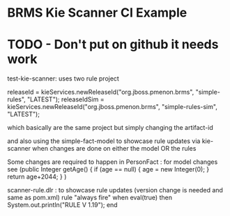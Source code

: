 # BRMS Kie Scanner CI Example

# TODO - Don't put on github it needs work

test-kie-scanner: uses two rule project

releaseId = kieServices.newReleaseId("org.jboss.pmenon.brms", "simple-rules", "LATEST");
releaseIdSim = kieServices.newReleaseId("org.jboss.pmenon.brms", "simple-rules-sim", "LATEST");

which basically are the same project but simply changing the artifact-id

and also using the simple-fact-model to showcase rule updates via kie-scanner when changes are done on either the model OR the rules

Some changes are required to happen in
PersonFact : for model changes
see (public Integer getAge() {
		if (age == null) {
			age = new Integer(0);
		}
		return age+2044;
	}
)

scanner-rule.dlr : to showcase rule updates (version change is needed and same as pom.xml)
rule "always fire"
	when
		eval(true)
	then
		System.out.println("RULE V 1.19");
end




